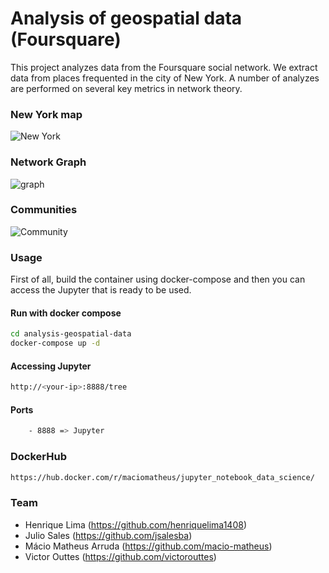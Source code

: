# Analysis of geospatial data (Foursquare)

This project analyzes data from the Foursquare social network. We extract data from places frequented in the city of New York. A number of analyzes are performed on several key metrics in network theory.

### New York map 

![New York](https://raw.githubusercontent.com/macio-matheus/analysis-geospatial-data/develop/docs/nymap.png)

### Network Graph 

![graph](https://raw.githubusercontent.com/macio-matheus/analysis-geospatial-data/develop/docs/network.png)

### Communities

![Community](https://raw.githubusercontent.com/macio-matheus/analysis-geospatial-data/develop/docs/community.png)


### Usage
First of all, build the container using docker-compose and then you can 
access the Jupyter that is ready to be used.

#### Run with docker compose
```sh
cd analysis-geospatial-data
docker-compose up -d
```

#### Accessing Jupyter
```sh
http://<your-ip>:8888/tree
```

#### Ports
```sh
    - 8888 => Jupyter
```

### DockerHub
```sh
https://hub.docker.com/r/maciomatheus/jupyter_notebook_data_science/
```

### Team

- Henrique Lima (https://github.com/henriquelima1408)
- Julio Sales (https://github.com/jsalesba)
- Mácio Matheus Arruda (https://github.com/macio-matheus)
- Victor Outtes (https://github.com/victorouttes)
